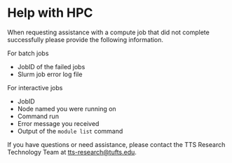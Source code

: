 # Help with HPC

When requesting assistance with a compute job that did not complete successfully please provide the following information. 

For batch jobs
- JobID of the failed jobs
- Slurm job error log file

For interactive jobs
- JobID
- Node named you were running on
- Command run
- Error message you received
- Output of the `module list` command


If you have questions or need assistance, please contact the TTS Research Technology Team at [tts-research@tufts.edu](mailto:tts-research@tufts.edu).